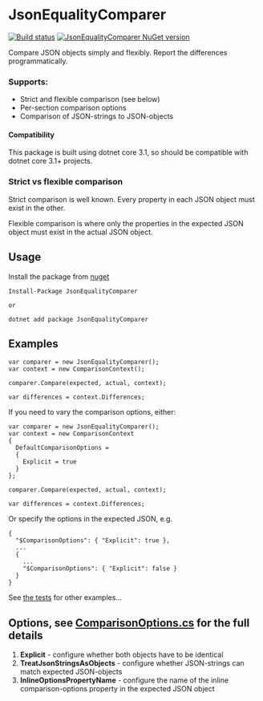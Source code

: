 # JsonEqualityComparer

[![Build status](https://ci.appveyor.com/api/projects/status/8h86p0iegkj1aiuh/branch/main?svg=true)](https://ci.appveyor.com/project/laingsimon/json-equality-comparer/branch/main) [![JsonEqualityComparer NuGet version](https://img.shields.io/nuget/v/JsonEqualityComparer.svg)](https://www.nuget.org/packages/JsonEqualityComparer/)

Compare JSON objects simply and flexibly. Report the differences programmatically.

### Supports:
- Strict and flexible comparison (see below)
- Per-section comparison options
- Comparison of JSON-strings to JSON-objects

#### Compatibility
This package is built using dotnet core 3.1, so should be compatible with dotnet core 3.1+ projects.

### Strict vs flexible comparison
Strict comparison is well known. Every property in each JSON object must exist in the other.

Flexible comparison is where only the properties in the expected JSON object must exist in the actual JSON object.

## Usage
Install the package from [nuget](https://www.nuget.org/packages/JsonEqualityComparer/)

```
Install-Package JsonEqualityComparer

or

dotnet add package JsonEqualityComparer
```

## Examples

```
var comparer = new JsonEqualityComparer();
var context = new ComparisonContext();

comparer.Compare(expected, actual, context);

var differences = context.Differences;
```

If you need to vary the comparison options, either:
```
var comparer = new JsonEqualityComparer();
var context = new ComparisonContext
{
  DefaultComparisonOptions =
  {
    Explicit = true
  }
};

comparer.Compare(expected, actual, context);

var differences = context.Differences;
```

Or specify the options in the expected JSON, e.g.

```
{
  "$ComparisonOptions": { "Explicit": true },
  ...
  {
    ...
    "$ComparisonOptions": { "Explicit": false }
  }
}
```

See [the tests](https://github.com/laingsimon/json-equality-comparer/tree/main/JsonEqualityComparer.Tests) for other examples...

## Options, see [ComparisonOptions.cs](https://github.com/laingsimon/json-equality-comparer/blob/main/JsonEqualityComparer/ComparisonOptions.cs) for the full details

1. **Explicit** - configure whether both objects have to be identical
1. **TreatJsonStringsAsObjects** - configure whether JSON-strings can match expected JSON-objects
1. **InlineOptionsPropertyName** - configure the name of the inline comparison-options property in the expected JSON object
